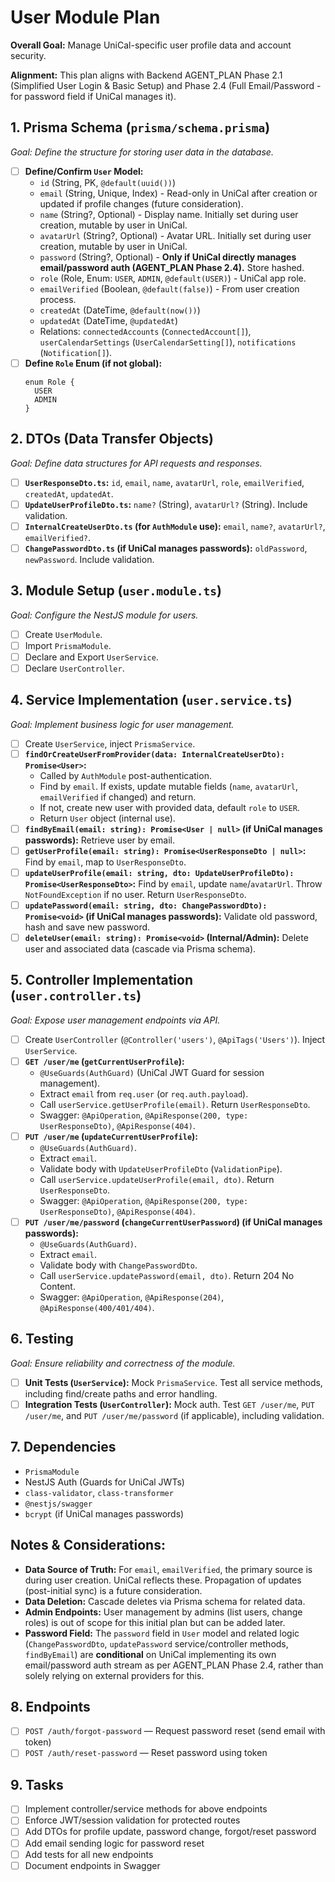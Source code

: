 <!-- filepath: /Users/canh/Projects/Personals/UniCal/apps/backend/src/user/USER_MODULE_PLAN.md -->
# User Module Plan

**Overall Goal:** Manage UniCal-specific user profile data and account security.

**Alignment:** This plan aligns with Backend AGENT_PLAN Phase 2.1 (Simplified User Login & Basic Setup) and Phase 2.4 (Full Email/Password - for password field if UniCal manages it).

## 1. Prisma Schema (`prisma/schema.prisma`)
*Goal: Define the structure for storing user data in the database.*

*   [ ] **Define/Confirm `User` Model:**
    *   `id` (String, PK, `@default(uuid())`)
    *   `email` (String, Unique, Index) - Read-only in UniCal after creation or updated if profile changes (future consideration).
    *   `name` (String?, Optional) - Display name. Initially set during user creation, mutable by user in UniCal.
    *   `avatarUrl` (String?, Optional) - Avatar URL. Initially set during user creation, mutable by user in UniCal.
    *   `password` (String?, Optional) - **Only if UniCal directly manages email/password auth (AGENT_PLAN Phase 2.4).** Store hashed.
    *   `role` (Role, Enum: `USER`, `ADMIN`, `@default(USER)`) - UniCal app role.
    *   `emailVerified` (Boolean, `@default(false)`) - From user creation process.
    *   `createdAt` (DateTime, `@default(now())`)
    *   `updatedAt` (DateTime, `@updatedAt`)
    *   Relations: `connectedAccounts` (`ConnectedAccount[]`), `userCalendarSettings` (`UserCalendarSetting[]`), `notifications` (`Notification[]`).
*   [ ] **Define `Role` Enum (if not global):**
    ```prisma
    enum Role {
      USER
      ADMIN
    }
    ```

## 2. DTOs (Data Transfer Objects)
*Goal: Define data structures for API requests and responses.*

*   [ ] **`UserResponseDto.ts`:** `id`, `email`, `name`, `avatarUrl`, `role`, `emailVerified`, `createdAt`, `updatedAt`.
*   [ ] **`UpdateUserProfileDto.ts`:** `name?` (String), `avatarUrl?` (String). Include validation.
*   [ ] **`InternalCreateUserDto.ts` (for `AuthModule` use):** `email`, `name?`, `avatarUrl?`, `emailVerified?`.
*   [ ] **`ChangePasswordDto.ts` (if UniCal manages passwords):** `oldPassword`, `newPassword`. Include validation.

## 3. Module Setup (`user.module.ts`)
*Goal: Configure the NestJS module for users.*

*   [ ] Create `UserModule`.
*   [ ] Import `PrismaModule`.
*   [ ] Declare and Export `UserService`.
*   [ ] Declare `UserController`.

## 4. Service Implementation (`user.service.ts`)
*Goal: Implement business logic for user management.*

*   [ ] Create `UserService`, inject `PrismaService`.
*   [ ] **`findOrCreateUserFromProvider(data: InternalCreateUserDto): Promise<User>`:**
    *   Called by `AuthModule` post-authentication.
    *   Find by `email`. If exists, update mutable fields (`name`, `avatarUrl`, `emailVerified` if changed) and return.
    *   If not, create new user with provided data, default `role` to `USER`.
    *   Return `User` object (internal use).
*   [ ] **`findByEmail(email: string): Promise<User | null>` (if UniCal manages passwords):** Retrieve user by email.
*   [ ] **`getUserProfile(email: string): Promise<UserResponseDto | null>`:** Find by `email`, map to `UserResponseDto`.
*   [ ] **`updateUserProfile(email: string, dto: UpdateUserProfileDto): Promise<UserResponseDto>`:** Find by `email`, update `name`/`avatarUrl`. Throw `NotFoundException` if no user. Return `UserResponseDto`.
*   [ ] **`updatePassword(email: string, dto: ChangePasswordDto): Promise<void>` (if UniCal manages passwords):** Validate old password, hash and save new password.
*   [ ] **`deleteUser(email: string): Promise<void>` (Internal/Admin):** Delete user and associated data (cascade via Prisma schema).

## 5. Controller Implementation (`user.controller.ts`)
*Goal: Expose user management endpoints via API.*

*   [ ] Create `UserController` (`@Controller('users')`, `@ApiTags('Users')`). Inject `UserService`.
*   [ ] **`GET /user/me` (`getCurrentUserProfile`):**
    *   `@UseGuards(AuthGuard)` (UniCal JWT Guard for session management).
    *   Extract `email` from `req.user` (or `req.auth.payload`).
    *   Call `userService.getUserProfile(email)`. Return `UserResponseDto`.
    *   Swagger: `@ApiOperation`, `@ApiResponse(200, type: UserResponseDto)`, `@ApiResponse(404)`.
*   [ ] **`PUT /user/me` (`updateCurrentUserProfile`):**
    *   `@UseGuards(AuthGuard)`.
    *   Extract `email`.
    *   Validate body with `UpdateUserProfileDto` (`ValidationPipe`).
    *   Call `userService.updateUserProfile(email, dto)`. Return `UserResponseDto`.
    *   Swagger: `@ApiOperation`, `@ApiResponse(200, type: UserResponseDto)`, `@ApiResponse(404)`.
*   [ ] **`PUT /user/me/password` (`changeCurrentUserPassword`) (if UniCal manages passwords):**
    *   `@UseGuards(AuthGuard)`.
    *   Extract `email`.
    *   Validate body with `ChangePasswordDto`.
    *   Call `userService.updatePassword(email, dto)`. Return 204 No Content.
    *   Swagger: `@ApiOperation`, `@ApiResponse(204)`, `@ApiResponse(400/401/404)`.

## 6. Testing
*Goal: Ensure reliability and correctness of the module.*

*   [ ] **Unit Tests (`UserService`):** Mock `PrismaService`. Test all service methods, including find/create paths and error handling.
*   [ ] **Integration Tests (`UserController`):** Mock auth. Test `GET /user/me`, `PUT /user/me`, and `PUT /user/me/password` (if applicable), including validation.

## 7. Dependencies
*   `PrismaModule`
*   NestJS Auth (Guards for UniCal JWTs)
*   `class-validator`, `class-transformer`
*   `@nestjs/swagger`
*   `bcrypt` (if UniCal manages passwords)

## Notes & Considerations:
*   **Data Source of Truth:** For `email`, `emailVerified`, the primary source is during user creation. UniCal reflects these. Propagation of updates (post-initial sync) is a future consideration.
*   **Data Deletion:** Cascade deletes via Prisma schema for related data.
*   **Admin Endpoints:** User management by admins (list users, change roles) is out of scope for this initial plan but can be added later.
*   **Password Field:** The `password` field in `User` model and related logic (`ChangePasswordDto`, `updatePassword` service/controller methods, `findByEmail`) are **conditional** on UniCal implementing its own email/password auth stream as per AGENT_PLAN Phase 2.4, rather than solely relying on external providers for this.

## 8. Endpoints
- [ ] `POST /auth/forgot-password` — Request password reset (send email with token)
- [ ] `POST /auth/reset-password` — Reset password using token

## 9. Tasks
- [ ] Implement controller/service methods for above endpoints
- [ ] Enforce JWT/session validation for protected routes
- [ ] Add DTOs for profile update, password change, forgot/reset password
- [ ] Add email sending logic for password reset
- [ ] Add tests for all new endpoints
- [ ] Document endpoints in Swagger
